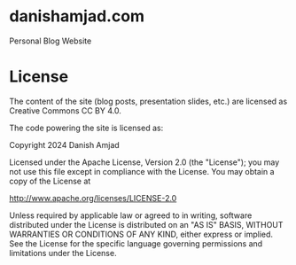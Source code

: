 # danishamjad.com
Personal Blog Website

# License
The content of the site (blog posts, presentation slides, etc.) are licensed as Creative Commons CC BY 4.0.

The code powering the site is licensed as:

Copyright 2024 Danish Amjad

Licensed under the Apache License, Version 2.0 (the "License");
you may not use this file except in compliance with the License.
You may obtain a copy of the License at

   http://www.apache.org/licenses/LICENSE-2.0

Unless required by applicable law or agreed to in writing, software
distributed under the License is distributed on an "AS IS" BASIS,
WITHOUT WARRANTIES OR CONDITIONS OF ANY KIND, either express or implied.
See the License for the specific language governing permissions and
limitations under the License.
